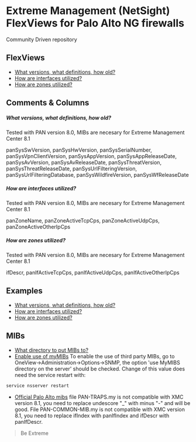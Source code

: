 # Extreme Management (NetSight) FlexViews for Palo Alto NG firewalls

Community Driven repository


## FlexViews
* [What versions, what definitions, how old?](tpl/PaloAltoSystem.tpl?raw=true)
* [How are interfaces utilized?](tpl/PaloAltoInterfaces.tpl?raw=true)
* [How are zones utilized?](tpl/PaloAltoZones.tpl?raw=true)

## Comments & Columns

##### What versions, what definitions, how old?
Tested with PAN version 8.0, MIBs are necesary for Extreme Management Center 8.1

panSysSwVersion, panSysHwVersion, panSysSerialNumber, panSysVpnClientVersion, panSysAppVersion, panSysAppReleaseDate, panSysAvVersion, panSysAvReleaseDate, panSysThreatVersion, panSysThreatReleaseDate, panSysUrlFilteringVersion, panSysUrlFilteringDatabase, panSysWildfireVersion, panSysWfReleaseDate

##### How are interfaces utilized?
Tested with PAN version 8.0, MIBs are necesary for Extreme Management Center 8.1

panZoneName, panZoneActiveTcpCps, panZoneActiveUdpCps, panZoneActiveOtherIpCps

##### How are zones utilized?
Tested with PAN version 8.0, MIBs are necesary for Extreme Management Center 8.1

ifDescr, panIfActiveTcpCps, panIfActiveUdpCps, panIfActiveOtherIpCps

## Examples
* [What versions, what definitions, how old?](sample/PaloAltoSystem.png)
* [How are interfaces utilized?](sample/PaloAltoInterfaces.png)
* [How are zones utilized?](sample/PaloAltoZones.png)

## MIBs
* [What directory to put MIBs to?](https://gtacknowledge.extremenetworks.com/articles/How_To/Netsight-Importing-a-MIB-into-Netsight)
* [Enable use of myMIBs](https://emc.extremenetworks.com/content/oneview/docs/admin/options/docs/ov_admin_options_snmp.html)
To enable the use of third party MIBs, go to OneView->Administration->Options->SNMP, the option 'use MyMIBS directory on the server' should be checked. Change of this value does need the service restart with:
```bash
service nsserver restart
```
* [Official Palo Alto mibs](https://www.paloaltonetworks.com/documentation/misc/snmp-mibs.html) file PAN-TRAPS.my is not compatible with XMC version 8.1, you need to replace undescore "_" with minus "-" and will be good. File PAN-COMMON-MIB.my is not compatible with XMC version 8.1, you need to replace ifIndex with panIfIndex and ifDescr with panIfDescr.

>Be Extreme